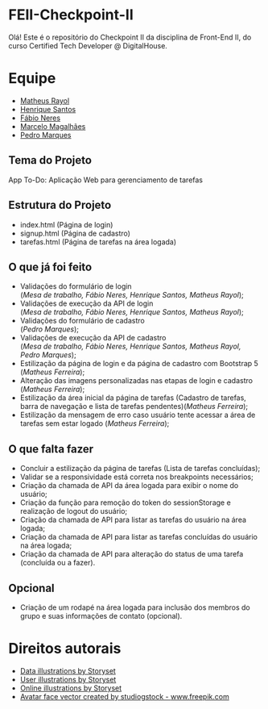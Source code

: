 # FEII-Checkpoint-II
Olá! Este é o repositório do Checkpoint II da disciplina de Front-End II, do curso Certified Tech Developer @ DigitalHouse.

# Equipe

- [Matheus Rayol](https://github.com/matheusrayol)
- [Henrique Santos](https://github.com/henriquec)
- [Fábio Neres](https://github.com/neresfabio)
- [Marcelo Magalhães](https://github.com/marcelomagal)
- [Pedro Marques](http://github.com/pedromarqs)

## Tema do Projeto
App To-Do: Aplicação Web para gerenciamento de tarefas

## Estrutura do Projeto
- index.html (Página de login)
- signup.html (Página de cadastro)
- tarefas.html (Página de tarefas na área logada)

## O que já foi feito
- Validações do formulário de login<br/>(*Mesa de trabalho, Fábio Neres, Henrique Santos, Matheus Rayol*);
- Validações de execução da API de login<br/>(*Mesa de trabalho, Fábio Neres, Henrique Santos, Matheus Rayol*);
- Validações do formulário de cadastro<br/>(*Pedro Marques*);
- Validações de execução da API de cadastro<br/>(*Mesa de trabalho, Fábio Neres, Henrique Santos, Matheus Rayol, Pedro Marques*);
- Estilização da página de login e da página de cadastro com Bootstrap 5 (*Matheus Ferreira*);
- Alteração das imagens personalizadas nas etapas de login e cadastro (*Matheus Ferreira*);
- Estilização da área inicial da página de tarefas (Cadastro de tarefas, barra de navegação e lista de tarefas pendentes)(*Matheus Ferreira*);
- Estilização da mensagem de erro caso usuário tente acessar a área de tarefas sem estar logado (*Matheus Ferreira*);

## O que falta fazer
- Concluir a estilização da página de tarefas (Lista de tarefas concluídas);
- Validar se a responsividade está correta nos breakpoints necessários;
- Criação da chamada de API da área logada para exibir o nome do usuário;
- Criação da função para remoção do token do sessionStorage e realização de logout do usuário;
- Criação da chamada de API para listar as tarefas do usuário na área logada;
- Criação da chamada de API para listar as tarefas concluídas do usuário na área logada;
- Criação da chamada de API para alteração do status de uma tarefa (concluída ou a fazer).

## Opcional
- Criação de um rodapé na área logada para inclusão dos membros do grupo e suas informações de contato (opcional).

# Direitos autorais
- <a href="https://storyset.com/data">Data illustrations by Storyset</a>
- <a href="https://storyset.com/user">User illustrations by Storyset</a>
- <a href="https://storyset.com/online">Online illustrations by Storyset</a>
- <a href='https://www.freepik.com/vectors/avatar-face'>Avatar face vector created by studiogstock - www.freepik.com</a>

